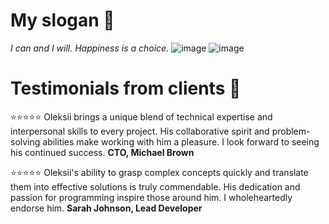 
# My slogan 🏹
_I can and I will. Happiness is a choice._
![image](https://github.com/user-attachments/assets/05b35c41-5cd1-455d-a3e3-d6042fa9c559)
![image](https://github.com/user-attachments/assets/d30b8682-e28d-43c9-bdbf-1e33197cf3c7)


# Testimonials from clients 🌟

⭐⭐⭐⭐⭐
Oleksii brings a unique blend of technical expertise and interpersonal skills to every project. His collaborative spirit and problem-solving abilities make working with him a pleasure. I look forward to seeing his continued success.
**CTO, Michael Brown**

⭐⭐⭐⭐⭐
Oleksii's ability to grasp complex concepts quickly and translate them into effective solutions is truly commendable. His dedication and passion for programming inspire those around him. I wholeheartedly endorse him.
**Sarah Johnson, Lead Developer**

